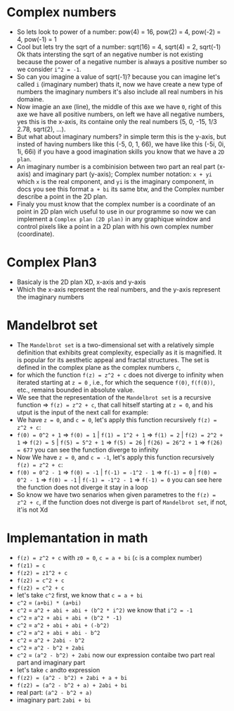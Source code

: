 # Complex numbers

 - So lets look to power of a number: pow(4) = 16, pow(2) = 4, pow(-2) = 4, pow(-1) = 1
 - Cool but lets try the sqrt of a number: sqrt(16) = 4, sqrt(4) = 2, sqrt(-1) Ok thats intersting the sqrt of an negative number is not existing because the power of a negative number is always a positive number so we consider `i^2 = -1`.
 - So can you imagine a value of sqrt(-1)? because you can imagine let's called `i` (imaginary number) thats it, now we have create a new type of numbers the imaginary numbers it's also include all real numbers in his domaine.
 - Now imagie an axe (line), the middle of this axe we have `0`, right of this axe we have all positive numbers, on left we have all negative numbers, yes this is the x-axis, its containe only the real numbers (5, 0, -15, 1/3 2.78, sqrt(2), ...).
 - But what about imaginary numbers? in simple term this is the y-axis, but insted of having numbers like this (-5, 0, 1, 66), we have like this (-5i, 0i, 1i, 66i) if you have a good imagination skills you know that we have a `2D plan`.
 - An imaginary number is a combinision between two part an real part (x-axis) and imaginary part (y-axis); Complex number notation: `x + yi` which `x` is the real cmponent, and `yi` is the imaginary component, in docs you see this format `a + bi` its same btw, and the Complex number describe a point in the 2D plan.
 - Finaly you must know that the complex number is a coordinate of an point in 2D plan wich useful to use in our programme so now we can implement a `Complex plan (2D plan)` in any graphique window and control pixels like a point in a 2D plan with his own complex number (coordinate).

# Complex Plan3

 - Basicaly is the 2D plan XD, x-axis and y-axis
 - Which the x-axis represent the real numbers, and the y-axis represent the imaginary numbers

 # Mandelbrot set

 - The `Mandelbrot set` is a two-dimensional set with a relatively simple definition that exhibits great complexity, especially as it is magnified. It is popular for its aesthetic appeal and fractal structures. The set is defined in the complex plane as the complex numbers `c`,
 - for which the function `f(z) = z^2 + c` does not diverge to infinity when iterated starting at `z = 0` , i.e., for which the sequence `f(0)`, `f(f(0))`, etc., remains bounded in absolute value.
 - We see that the representation of the `Mandelbrot set` is a recursive function => `f(z) = z^2 + c`, that call hitself starting at `z = 0`, and his utput is the input of the next call for example:
 - We have `z = 0`, and `c = 0`, let's apply this function recursively `f(z) = z^2 + c`:
 - `f(0) = 0^2 + 1` => `f(0) = 1` | `f(1) = 1^2 + 1` => `f(1) = 2` | `f(2) = 2^2 + 1` => `f(2) = 5` | `f(5) = 5^2 + 1` => `f(5) = 26` | `f(26) = 26^2 + 1` => `f(26) = 677` you can see the function diverge to infinity
 - Now We have `z = 0`, and `c = -1`, let's apply this function recursively `f(z) = z^2 + c`:
 - `f(0) = 0^2 - 1` => `f(0) = -1` | `f(-1) = -1^2 - 1` => `f(-1) = 0` | `f(0) = 0^2 - 1` => `f(0) = -1` | `f(-1) = -1^2 - 1` => `f(-1) = 0` you can see here the function does not diverge it stay in a loop
 - So know we have two senarios when given parametres to the `f(z) = z^2 + c`, if the function does not diverge is part of `Mandelbrot set`, if not, it'is not Xd 

# Implemantation in math

 - `f(z) = z^2 + c` with `z0 = 0`, `c = a + bi` (`c` is a complex number)
 - `f(z1) = c`
 - `f(z2) = z1^2 + c`
 - `f(z2) = c^2 + c`
 - `f(z2) = c^2 + c`
 - let's take `c^2` first, we know that `c = a + bi`
 - `c^2` = `(a+bi) * (a+bi)`
 - `c^2` = `a^2 + abi + abi + (b^2 * i^2)` we know that `i^2 = -1`
 - `c^2` = `a^2 + abi + abi + (b^2 * -1)`
 - `c^2` = `a^2 + abi + abi + (-b^2)`
 - `c^2` = `a^2 + abi + abi - b^2`
 - `c^2` = `a^2 + 2abi - b^2`
 - `c^2` = `a^2 - b^2 + 2abi`
 - `c^2` = `(a^2 - b^2) + 2abi` now our expression contaibe two part real part and imaginary part
 - let's take `c` andto expression
 - `f(z2) = (a^2 - b^2) + 2abi + a + bi`
 - `f(z2) = (a^2 - b^2 + a) + 2abi + bi`
 - real part:     `(a^2 - b^2 + a)`
 - imaginary part: `2abi + bi`
